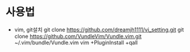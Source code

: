 # 사용법
* vim, git설치
git clone https://github.com/dreamjh1111/vi_setting.git
git clone https://github.com/VundleVim/Vundle.vim.git ~/.vim/bundle/Vundle.vim
vim +PluginInstall +qall
